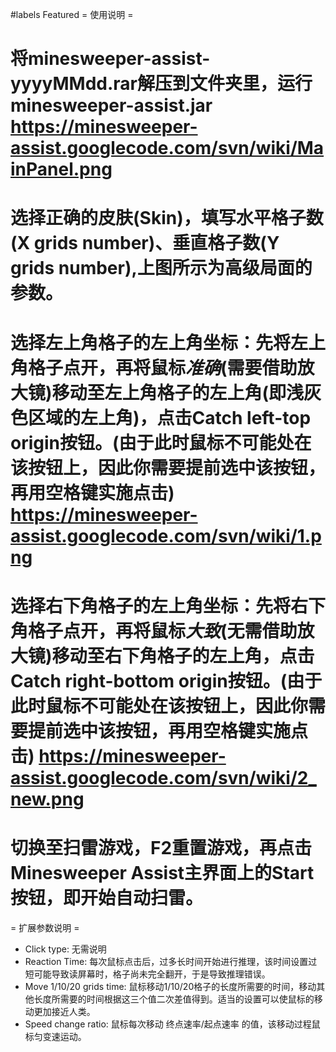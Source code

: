 #labels Featured
= 使用说明 =

 # 将minesweeper-assist-yyyyMMdd.rar解压到文件夹里，运行minesweeper-assist.jar https://minesweeper-assist.googlecode.com/svn/wiki/MainPanel.png
 # 选择正确的皮肤(Skin)，填写水平格子数(X grids number)、垂直格子数(Y grids number),上图所示为高级局面的参数。
 # 选择左上角格子的左上角坐标：先将左上角格子点开，再将鼠标*准确*(需要借助放大镜)移动至左上角格子的左上角(即浅灰色区域的左上角)，点击Catch left-top origin按钮。(由于此时鼠标不可能处在该按钮上，因此你需要提前选中该按钮，再用空格键实施点击) https://minesweeper-assist.googlecode.com/svn/wiki/1.png
 # 选择右下角格子的左上角坐标：先将右下角格子点开，再将鼠标*大致*(无需借助放大镜)移动至右下角格子的左上角，点击Catch right-bottom origin按钮。(由于此时鼠标不可能处在该按钮上，因此你需要提前选中该按钮，再用空格键实施点击) https://minesweeper-assist.googlecode.com/svn/wiki/2_new.png
 # 切换至扫雷游戏，F2重置游戏，再点击Minesweeper Assist主界面上的Start按钮，即开始自动扫雷。

= 扩展参数说明 =
 * Click type: 无需说明
 * Reaction Time: 每次鼠标点击后，过多长时间开始进行推理，该时间设置过短可能导致读屏幕时，格子尚未完全翻开，于是导致推理错误。
 * Move 1/10/20 grids time: 鼠标移动1/10/20格子的长度所需要的时间，移动其他长度所需要的时间根据这三个值二次差值得到。适当的设置可以使鼠标的移动更加接近人类。
 * Speed change ratio: 鼠标每次移动 终点速率/起点速率 的值，该移动过程鼠标匀变速运动。
